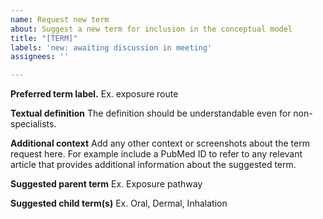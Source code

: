 ```yaml
---
name: Request new term
about: Suggest a new term for inclusion in the conceptual model
title: "[TERM]"
labels: 'new: awaiting discussion in meeting'
assignees: ''

---
```


**Preferred term label.**
Ex. exposure route

**Textual definition**
The definition should be understandable even for non-specialists. 

**Additional context**
Add any other context or screenshots about the term request here. For example include a PubMed ID to refer to any relevant article that provides additional information about the suggested term.

**Suggested parent term**
Ex. Exposure pathway

**Suggested child term(s)**
Ex. Oral, Dermal, Inhalation
